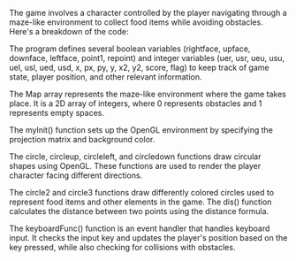 The game involves a character controlled by the player
navigating through a maze-like environment to collect food items
while avoiding obstacles. Here's a breakdown of the code:

The program defines several boolean variables (rightface,
upface, downface, leftface, point1, repoint) and integer variables
(uer, usr, ueu, usu, uel, usl, ued, usd, x, px, py, y, x2, y2, score, flag) to
keep track of game state, player position, and other relevant
information.

The Map array represents the maze-like environment where the
game takes place. It is a 2D array of integers, where 0 represents
obstacles and 1 represents empty spaces.

The myInit() function sets up the OpenGL environment by
specifying the projection matrix and background color.

The circle, circleup, circleleft, and circledown functions draw
circular shapes using OpenGL. These functions are used to render
the player character facing different directions.

The circle2 and circle3 functions draw differently colored circles
used to represent food items and other elements in the game.
The dis() function calculates the distance between two points
using the distance formula.

The keyboardFunc() function is an event handler that handles
keyboard input. It checks the input key and updates the player's
position based on the key pressed, while also checking for collisions
with obstacles.
